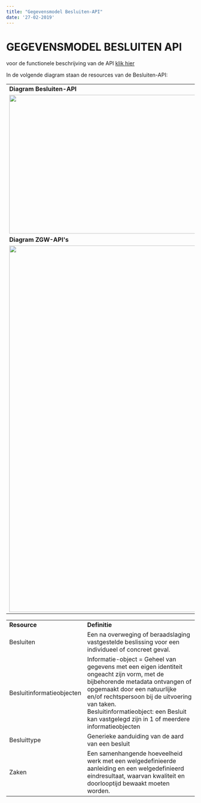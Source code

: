 ```yaml
---
title: "Gegevensmodel Besluiten-API"
date: '27-02-2019'
---
```


# GEGEVENSMODEL BESLUITEN API

voor de functionele beschrijving van de API <a href="https://github.com/VNG-Realisatie/gemma-zaken/blob/Remkodehaas-patch-3/docs/_content/overige/functioneel/besluiten_api.md">klik hier</a>


In de volgende diagram staan de resources van de Besluiten-API:

<table>
<tbody>
<tr class="odd">
<td><strong>Diagram Besluiten-API</strong></td>
</tr>
<tr class="even">
<td><img src="https://github.com/VNG-Realisatie/gemma-zaken/blob/Remkodehaas-patch-3/docs/_content/overige/functioneel/assets/gegevensmodel_besluit_compact.png" width="706" height="371" border="0" " /></td>
</tr>
<tr class="odd">
<td><strong>Diagram ZGW-API's</strong></td>
<tr class="even">
<td><img src="https://github.com/VNG-Realisatie/gemma-zaken/blob/Remkodehaas-patch-3/docs/_content/overige/functioneel/assets/gegevensmodel_zgw_overview_tbv_Besluit.png" width="1067" height="980" border="0" " /></td>
</tr>
</tbody>
</table>

<table>
<tbody>
<tr class="odd">
<td><strong>Resource</strong></td>
<td><strong>Definitie</strong></td>
</tr>
<tr class="even">
<td>Besluiten</td>
<td>Een na overweging of beraadslaging vastgestelde beslissing voor een individueel of concreet geval.</td>
</tr>
<tr class="odd">
<td>Besluitinformatieobjecten</td>
<td>Informatie-object = Geheel van gegevens met een eigen identiteit ongeacht zijn vorm, met de bijbehorende metadata ontvangen of opgemaakt door een natuurlijke en/of rechtspersoon bij de uitvoering van taken. </br>
Besluitinformatieobject: een Besluit kan vastgelegd zijn in 1 of meerdere informatieobjecten 
</td>
</tr>
<tr class="even">
<td>Besluittype</td>
<td>Generieke aanduiding van de aard van een besluit</td>
</tr>
<tr class="odd">
<td>Zaken</td>
<td>Een samenhangende hoeveelheid werk met een welgedefinieerde aanleiding en een welgedefinieerd eindresultaat, waarvan kwaliteit en doorlooptijd bewaakt moeten worden.</td>
</tr>

</tbody>
</table>
